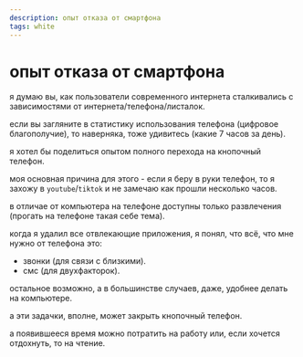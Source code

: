 ```yaml
---
description: опыт отказа от смартфона
tags: white
---
```


# опыт отказа от смартфона

я думаю вы, как пользователи современного интернета сталкивались с зависимостями от интернета/телефона/листалок.

если вы загляните в статистику использования телефона (цифровое благополучие), то наверняка, тоже удивитесь (какие 7 часов за день).

я хотел бы поделиться опытом полного перехода на кнопочный телефон.

моя основная причина для этого - если я беру в руки телефон, то я захожу в `youtube`/`tiktok` и не замечаю как прошли несколько часов.

в отличае от компьютера на телефоне доступны только развлечения (прогать на телефоне такая себе тема).

когда я удалил все отвлекающие приложения, я понял, что всё, что мне нужно от телефона это:

- звонки (для связи с близкими).
- смс (для двухфакторок).

остальное возможно, а в большинстве случаев, даже, удобнее делать на компьютере.

а эти задачки, вполне, может закрыть кнопочный телефон.

а появившееся время можно потратить на работу или, если хочется отдохнуть, то на чтение.
